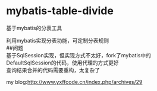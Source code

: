 # mybatis-table-divide
基于mybatis的分表工具

利用mybatis实现分表功能，可定制分表规则  
##问题  
基于SqlSession实现，但实现方式不太好，fork了mybatis中的DefaultSqlSession的代码，使用代理的方式更好  
查询结果合并的代码需要重构，太复杂了  
  
my blog:http://www.yxffcode.cn/index.php/archives/29

